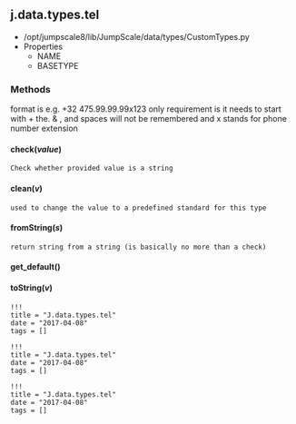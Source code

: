 <!-- toc -->
## j.data.types.tel

- /opt/jumpscale8/lib/JumpScale/data/types/CustomTypes.py
- Properties
    - NAME
    - BASETYPE

### Methods

format is e.g. +32 475.99.99.99x123
only requirement is it needs to start with +
the. & , and spaces will not be remembered
and x stands for phone number extension

#### check(*value*) 

```
Check whether provided value is a string

```

#### clean(*v*) 

```
used to change the value to a predefined standard for this type

```

#### fromString(*s*) 

```
return string from a string (is basically no more than a check)

```

#### get_default() 

#### toString(*v*) 


```
!!!
title = "J.data.types.tel"
date = "2017-04-08"
tags = []
```

```
!!!
title = "J.data.types.tel"
date = "2017-04-08"
tags = []
```

```
!!!
title = "J.data.types.tel"
date = "2017-04-08"
tags = []
```
